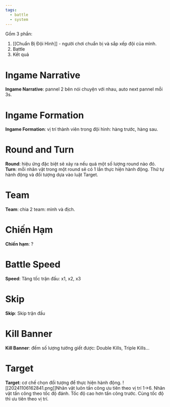 ```yaml
---
tags:
  - battle
  - system
---
```

Gồm 3 phần: 
1. [[Chuẩn Bị Đội Hình]] - người chơi chuẩn bị và sắp xếp đội của mình.
2. Battle
3. Kết quả
# Ingame Narrative
**Ingame Narrative**: pannel 2 bên nói chuyện với nhau, auto next pannel mỗi 3s.
# Ingame Formation
**Ingame Formation**: vị trí thành viên trong đội hình: hàng trước, hàng sau.
# Round and Turn
**Round**: hiệu ứng đặc biệt sẽ xảy ra nếu quá một số lượng round nào đó.
**Turn**: mỗi nhân vật trong một round sẽ có 1 lần thực hiện hành động.
Thứ tự hành động và đối tượng dựa vào luật Target.

# Team
**Team**: chia 2 team: mình và địch. 

# Chiến Hạm
**Chiến hạm**: ?

# Battle Speed
**Speed**: Tăng tốc trận đấu: x1, x2, x3

# Skip
**Skip**: Skip trận đấu

# Kill Banner
**Kill Banner**: đếm số lượng tướng giết được: Double Kills, Triple Kills...
# Target
**Target**: cơ chế chọn đối tượng để thực hiện hành động.
![[20241106162841.png]]Nhân vật luôn tấn công ưu tiên theo vị trí 1->6.
Nhân vật tấn công theo tốc độ đánh. Tốc độ cao hơn tấn công trước.
Cùng tốc độ thì ưu tiên theo vị trí.